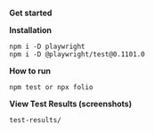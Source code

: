 **Get started**

**Installation**

```
npm i -D playwright
npm i -D @playwright/test@0.1101.0
```
**How to run**
```
npm test or npx folio
```
**View Test Results (screenshots)**
```
test-results/
```






